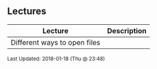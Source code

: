 ## Lectures
| Lecture | Description|
 | ------------|------------|
 |  Different ways to open files |

<sup>Last Updated: 2018-01-18 (Thu @ 23:48)</sup>